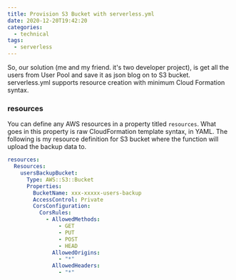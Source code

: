 ```yaml
---
title: Provision S3 Bucket with serverless.yml
date: 2020-12-20T19:42:20
categories:
  - technical
tags:
  - serverless
---
```



So, our solution \(me and my friend. it's two developer project\), is get all the users from User Pool and save it as json blog on to S3 bucket. serverless.yml supports resource creation with minimum Cloud Formation syntax.

### resources

You can define any AWS resources in a property titled `resources`. What goes in this property is raw CloudFormation template syntax, in YAML. The following is my resource definition for S3 bucket where the function will upload the backup data to.

```yaml
resources:
  Resources:
    usersBackupBucket:
      Type: AWS::S3::Bucket
      Properties:
        BucketName: xxx-xxxxx-users-backup
        AccessControl: Private
        CorsConfiguration:
          CorsRules:
            - AllowedMethods:
                - GET
                - PUT
                - POST
                - HEAD
              AllowedOrigins:
                - "*"
              AllowedHeaders:
                - "*"
```

